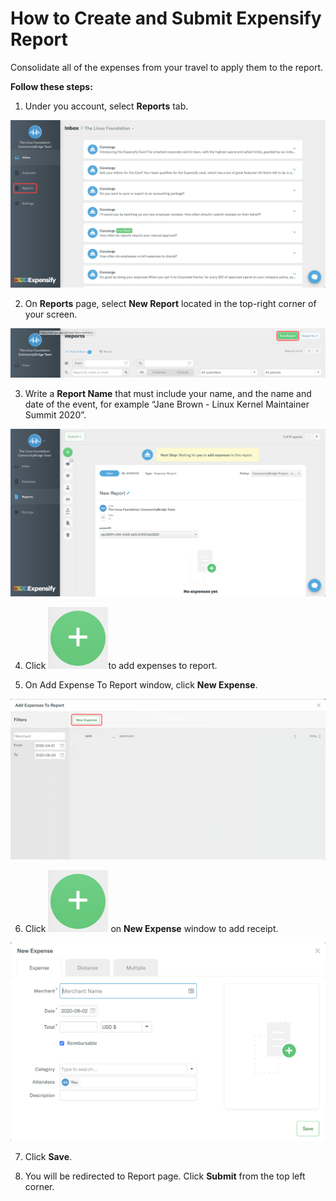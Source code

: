# How to Create and Submit Expensify Report

Consolidate all of the expenses from your travel to apply them to the report.

**Follow these steps:**

1. Under you account, select **Reports** tab.

![](../../.gitbook/assets/expensify-reports-tab.png)

2. On **Reports** page, select **New Report** located in the top-right corner of your screen. 

![](../../.gitbook/assets/expensify-new-reports.png)

3. Write a **Report Name** that must include your name, and the name and date of the event, for example “Jane Brown - Linux Kernel Maintainer Summit 2020”.

![](../../.gitbook/assets/expensify-add-report-and-submit.png)

4. Click ![](../../.gitbook/assets/plus-icon.png)to add expenses to report.

5. On Add Expense To Report window, click **New Expense**.

![](../../.gitbook/assets/add-expense-screenshot-first-step.png)

6. Click ![](../../.gitbook/assets/plus-icon.png) on **New Expense** window to add receipt.

![](../../.gitbook/assets/create-new-expense-screenshot-second-step.png)

7. Click **Save**.

8. You will be redirected to Report page. Click **Submit** from the top left corner.

 

